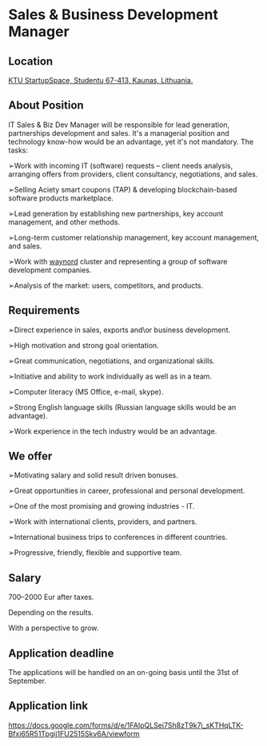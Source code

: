 # Sales & Business Development Manager

## Location

[KTU StartupSpace, Studentų 67-413, Kaunas, Lithuania.](https://goo.gl/maps/wy3QD6QbNQ2CWBmR6)

## About Position

IT Sales & Biz Dev Manager will be responsible for lead generation, partnerships development and sales. It's a managerial position and technology know-how would be an advantage, yet it's not mandatory. The tasks:

➢Work with incoming IT (software) requests – client needs analysis, arranging offers from providers, client consultancy, negotiations, and sales.

➢Selling Aciety smart coupons (TAP) & developing blockchain-based software products marketplace.

➢Lead generation by establishing new partnerships, key account management, and other methods.

➢Long-term customer relationship management, key account management, and sales.

➢Work with [waynord](http://www.waynord.com/) cluster and representing a group of software development companies.

➢Analysis of the market: users, competitors, and products.

## Requirements

➢Direct experience in sales, exports and\\or business development.

➢High motivation and strong goal orientation.

➢Great communication, negotiations, and organizational skills.

➢Initiative and ability to work individually as well as in a team.

➢Computer literacy (MS Office, e-mail, skype).

➢Strong English language skills (Russian language skills would be an advantage).

➢Work experience in the tech industry would be an advantage.

## We offer

➢Motivating salary and solid result driven bonuses.

➢Great opportunities in career, professional and personal development.

➢One of the most promising and growing industries - IT.

➢Work with international clients, providers, and partners.

➢International business trips to conferences in different countries.

➢Progressive, friendly, flexible and supportive team.

## Salary

700–2000 Eur after taxes.

Depending on the results.

With a perspective to grow.

## Application deadline

The applications will be handled on an on-going basis until the 31st of September.

## Application link

https://docs.google.com/forms/d/e/1FAIpQLSei7Sh8zT9k7j_sKTHqLTK-Bfxi65R51Tpgij1FU2515Skv6A/viewform
